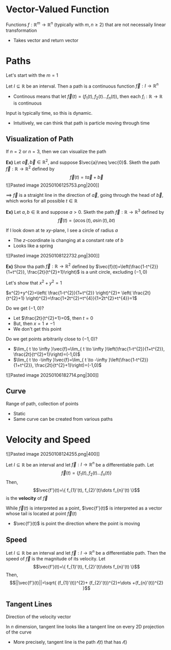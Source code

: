 # Vector-Valued Function
Functions $f:\mathbb{R}^{m}\to\mathbb{R}^{n}$ (typically with $m,n\geq2$) that are not necessaily linear transformation
- Takes vector and return vector

# Paths
Let's start with the $m=1$

Let $I\subseteq\mathbb{R}$ be an interval. Then a path is a continuous function $\vec{f}:I\to\mathbb{R}^{n}$
- Continous means that let $\vec{f}(t)=(f_{1}(t), f_{2}(t)\dots f_{n}(t))$, then each $f_{i}:\mathbb{R}\to\mathbb{R}$ is continuous 

Input is typically time, so this is dynamic.
- Intuitively, we can think that path is particle moving through time

## Visualization of Path
If $n=2$ or $n=3$, then we can visualize the path

**Ex)**
Let $\vec{a}, \vec{b}\in\mathbb{R}^{2}$, and suppose $\vec{a}\neq \vec{0}$. Sketh the path $\vec{f}:\mathbb{R}\to\mathbb{R}^{2}$ defined by
$$\vec{f}(t)=t\vec{a}+\vec{b}$$
![[Pasted image 20250106125753.png|200]]

$\implies$ $\vec{f}$ is a straight line in the direction of $\vec{a}$, going through the head of $\vec{b}$, which works for all possible $t\in\mathbb{R}$

**Ex)**
Let $a,b\in\mathbb{R}$ and suppose $a>0$. Sketh the path $\vec{f}:\mathbb{R}\to\mathbb{R}^{3}$ defined by
$$\vec{f}(t)=(a\cos(t), a\sin(t), bt)$$

If I look down at te $xy$-plane, I see a circle of radius $a$
- The $z$-coordinate is changing at a constant rate of $b$
- Looks like a spring

![[Pasted image 20250108122732.png|300]]

**Ex)**
Show tha path $\vec{f}:\mathbb{R}\to\mathbb{R}^{2}$ defined by $\vec{f}(t)=\left(\frac{1-t^{2}}{1+t^{2}}, \frac{2t}{t^{2}+1}\right)$ is a unit circle, excluding $(-1,0)$

Let's show that $x^{2}+y^{2}=1$

$x^{2}+y^{2}=\left( \frac{1-t^{2}}{1+t^{2}} \right)^{2}+ \left( \frac{2t}{t^{2}+1} \right)^{2}=\frac{1+2t^{2}+t^{4}}{1+2t^{2}+t^{4}}=1$

Do we get $(-1,0)$?
- Let $\frac{2t}{t^{2}+1}=0$, then $t=0$
- But, then $x=1\neq-1$
- We don't get this point

Do we get points arbitrarily close to $(-1,0)$?
- $\lim_{ t \to \infty }\vec{f}=\lim_{ t \to \infty }\left(\frac{1-t^{2}}{1+t^{2}}, \frac{2t}{t^{2}+1}\right)=(-1,0)$
- $\lim_{ t \to -\infty }\vec{f}=\lim_{ t \to -\infty }\left(\frac{1-t^{2}}{1+t^{2}}, \frac{2t}{t^{2}+1}\right)=(-1,0)$

![[Pasted image 20250106182714.png|300]]

## Curve
Range of path, collection of points
- Static
- Same curve can be created from various paths

# Velocity and Speed
![[Pasted image 20250108124255.png|400]]

Let $I\subseteq\mathbb{R}$ be an interval and let $\vec{f}:I\to\mathbb{R}^{n}$ be a differentiable path. Let
$$\vec{f}(t)=\{ f_{1}(t), f_{2}(t)\dots f_{n}(t) \}$$
Then, 
$$\vec{f'}(t)=\{ f_{1}'(t), f_{2}'(t)\dots f_{n}'(t) \}$$
is the **velocity** of $\vec{f}$

While $\vec{f}(t)$ is interpreted as a point, $\vec{f'}(t)$ is interpreted as a vector whose tail is located at point $\vec{f}(t)$
- $\vec{f'}(t)$ is point the direction where the point is moving

## Speed
Let $I\subseteq\mathbb{R}$ be an interval and let $\vec{f}:I\to\mathbb{R}^{n}$ be a differentiable path. Then the speed of $\vec{f}$ is the magnitude of its velocity. Let
$$\vec{f'}(t)=\{ f_{1}'(t), f_{2}'(t)\dots f_{n}'(t) \}$$
Then, 
$$||\vec{f'}(t)||=\sqrt{ (f_{1}'(t))^{2}+ (f_{2}'(t))^{2}+\dots +(f_{n}'(t))^{2} }$$

## Tangent Lines
Direction of the velocity vector

In $n$ dimension, tangent line looks like a tangent line on every 2D projection of the curve
- More precisely, tangent line is the path $\mathscr{l}(t)$ that has $\mathscr{l}()$